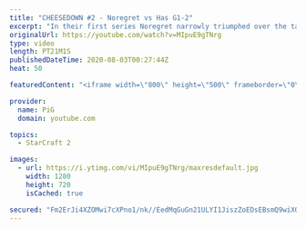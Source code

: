 ```yaml
---
title: "CHEESEDOWN #2 - Noregret vs Has G1-2"
excerpt: "In their first series Noregret narrowly triumphed over the taiwanese player. Now Has will have to unholster every cannon and proxy dark shrine in his arsenal to bring it back and fight for the title. I’m also bloody curious to see if chronoboost makes up for the lack of a MSC when a match is full on"
originalUrl: https://youtube.com/watch?v=MIpuE9gTNrg
type: video
length: PT21M1S
publishedDateTime: 2020-08-03T00:27:44Z
heat: 50

featuredContent: "<iframe width=\"800\" height=\"500\" frameborder=\"0\" src=\"https://www.youtube.com/embed/MIpuE9gTNrg\" allow=\"accelerometer; autoplay; encrypted-media; gyroscope; picture-in-picture\" allowfullscreen></iframe>"

provider:
  name: PiG
  domain: youtube.com

topics:
  - StarCraft 2

images:
  - url: https://i.ytimg.com/vi/MIpuE9gTNrg/maxresdefault.jpg
    width: 1280
    height: 720
    isCached: true

secured: "Fm2ErJi4XZOMwi7cXPno1/nk//EedMqGuGn21ULYI1JiszZoEDsEBsmQ9wiXQIEM02cCf7z2D7zNRybEMC2Tc1jZvO0hOxapIxkOx9jk3ef1vFiFRuAxKP2KCH6tZyENAilPOlNU/jLopJZBHqAZ8M+kaKxr1hAXjY1leCjJI9d/MqPspcQM9tN9op/enojyfadji9OY09c86rE1XC0RnlIAFDUzPtNJ3DBPf75rT8TCKW11FA2dmmDLCfkjX7KBE52g96IMGAdIJm1JgnjuyR47y9nVcp2aMZtUEYOCz1UARN9rx0d1pzhZ0/wtySQLf6h1DnLYrtGnmiv+dLm2k7SdC3LkQJ4LQWEiCjDusC0rtc/g3DkrFIRI3SRRKPApdC0Bz9vKoXVAO7JLDKpL0AiqH/3awvAmrWe2BFF59Bc=;yRlqtxWNXYUZpqfehxKDOA=="
---
```


